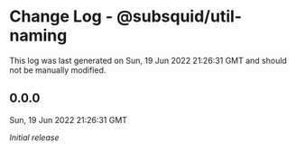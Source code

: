 # Change Log - @subsquid/util-naming

This log was last generated on Sun, 19 Jun 2022 21:26:31 GMT and should not be manually modified.

## 0.0.0
Sun, 19 Jun 2022 21:26:31 GMT

_Initial release_

